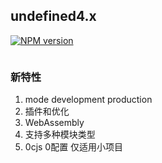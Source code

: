 ## undefined4.x

[![NPM version](https://img.shields.io/npm/v/undefined4.x.svg)](https://www.npmjs.com/package/undefined4.x)

```javascript

```

### 新特性

1. mode
        development
        production
2. 插件和优化
3. WebAssembly
4. 支持多种模块类型
5. 0cjs 0配置
    仅适用小项目